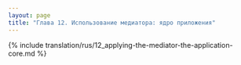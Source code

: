 ```yaml
---
layout: page
title: "Глава 12. Использование медиатора: ядро приложения"
---
```


{% include translation/rus/12_applying-the-mediator-the-application-core.md %}
